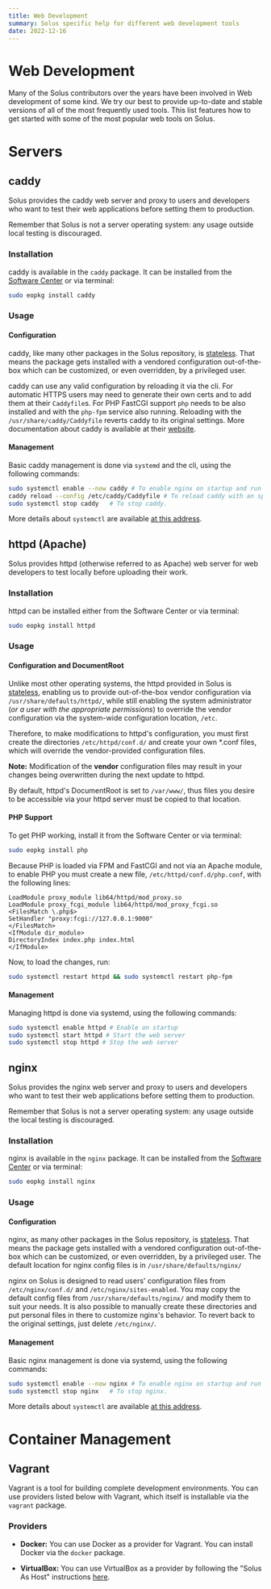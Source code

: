 ```yaml
---
title: Web Development
summary: Solus specific help for different web development tools
date: 2022-12-16
---
```


# Web Development

Many of the Solus contributors over the years have been involved in Web development of some kind. We try our best to provide up-to-date and stable versions of all of the most frequently used tools. This list features how to get started with some of the most popular web tools on Solus.

# Servers

## caddy

Solus provides the caddy web server and proxy to users and developers who want to test their web applications before setting them to production.

Remember that Solus is not a server operating system: any usage outside local testing is discouraged.

### Installation

caddy is available in the `caddy` package. It can be installed from the [Software Center](/quick-start/installing-and-updating-software) or via terminal:

``` bash
sudo eopkg install caddy
```

### Usage

#### Configuration

caddy, like many other packages in the Solus repository, is [stateless](https://clearlinux.org/features/stateless). That means the package gets installed with a vendored configuration out-of-the-box which can be customized, or even overridden, by a privileged user.

caddy can use any valid configuration by reloading it via the cli. For automatic HTTPS users may need to generate their own certs and to add them at their `Caddyfile`s. For PHP FastCGI support `php` needs to be also installed and with the `php-fpm` service also running. Reloading with the `/usr/share/caddy/Caddyfile` reverts caddy to its original settings. More documentation about caddy is available at their [website](https://caddyserver.com/docs/).

#### Management

Basic caddy management is done via `systemd` and the cli, using the following commands:

``` bash
sudo systemctl enable --now caddy # To enable nginx on startup and run it immediately.
caddy reload --config /etc/caddy/Caddyfile # To reload caddy with an specified configuration.
sudo systemctl stop caddy   # To stop caddy.
```

More details about `systemctl` are available [at this address](https://www.freedesktop.org/software/systemd/man/systemctl.html).

## httpd (Apache)

Solus provides httpd (otherwise referred to as Apache) web server for web developers to test locally before uploading their work.

### Installation

httpd can be installed either from the Software Center or via terminal:

``` bash
sudo eopkg install httpd
```

### Usage

#### Configuration and DocumentRoot

Unlike most other operating systems, the httpd provided in Solus is [stateless](https://clearlinux.org/features/stateless), enabling us to provide out-of-the-box vendor configuration via `/usr/share/defaults/httpd/`, while still enabling the system administrator (*or a user with the appropriate permissions*) to override the vendor configuration via the system-wide configuration location, `/etc`.

Therefore, to make modifications to httpd's configuration, you must first create the directories `/etc/httpd/conf.d/` and create your own *.conf files, which will override the vendor-provided configuration files. 

**Note:** Modification of the **vendor** configuration files may result in your changes being overwritten during the next update to httpd.

By default, httpd's DocumentRoot is set to `/var/www/`, thus files you desire to be accessible via your httpd server must be copied to that location.

#### PHP Support

To get PHP working, install it from the Software Center or via terminal:

``` bash
sudo eopkg install php
```

Because PHP is loaded via FPM and FastCGI and not via an Apache module, to enable PHP you must create a new file, `/etc/httpd/conf.d/php.conf`, with the following lines:

```
LoadModule proxy_module lib64/httpd/mod_proxy.so
LoadModule proxy_fcgi_module lib64/httpd/mod_proxy_fcgi.so
<FilesMatch \.php$>
SetHandler "proxy:fcgi://127.0.0.1:9000"
</FilesMatch>
<IfModule dir_module>
DirectoryIndex index.php index.html
</IfModule>
```

Now, to load the changes, run:

```bash
sudo systemctl restart httpd && sudo systemctl restart php-fpm
```

#### Management

Managing httpd is done via systemd, using the following commands:

``` bash
sudo systemctl enable httpd # Enable on startup
sudo systemctl start httpd # Start the web server
sudo systemctl stop httpd # Stop the web server
```

## nginx

Solus provides the nginx web server and proxy to users and developers who want to test their web applications before setting them to production.

Remember that Solus is not a server operating system: any usage outside the local testing is discouraged.

### Installation

nginx is available in the `nginx` package. It can be installed from the [Software Center](/quick-start/installing-and-updating-software) or via terminal:

```bash
sudo eopkg install nginx
```

### Usage

#### Configuration

nginx, as many other packages in the Solus repository, is [stateless](https://clearlinux.org/features/stateless). That means the package gets installed with a vendored configuration out-of-the-box which can be customized, or even overridden, by a privileged user. The default location for nginx config files is in `/usr/share/defaults/nginx/`

nginx on Solus is designed to read users' configuration files from `/etc/nginx/conf.d/` and `/etc/nginx/sites-enabled`. You may copy the default config files from `/usr/share/defaults/nginx/` and modify them to suit your needs. It is also possible to manually create these directories and put personal files in there to customize nginx's behavior. To revert back to the original settings, just delete `/etc/nginx/`.

#### Management

Basic nginx management is done via systemd, using the following commands:

```bash
sudo systemctl enable --now nginx # To enable nginx on startup and run it immediately.
sudo systemctl stop nginx   # To stop nginx.
```

More details about `systemctl` are available [at this address](https://www.freedesktop.org/software/systemd/man/systemctl.html).

# Container Management

## Vagrant

Vagrant is a tool for building complete development environments. You can use providers listed below with Vagrant, which itself is installable via the `vagrant` package.

### Providers

- **Docker:** You can use Docker as a provider for Vagrant. You can install Docker via the `docker` package.

- **VirtualBox:** You can use VirtualBox as a provider by following the "Solus As Host" instructions [here](/software/virtualization/virtualbox#solus-as-host).
